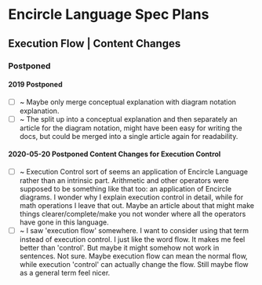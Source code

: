 Encircle Language Spec Plans
============================

Execution Flow | Content Changes
--------------------------------

### Postponed

#### 2019 Postponed

- [ ] ~ Maybe only merge conceptual explanation with diagram notation explanation.
- [ ] ~ The split up into a conceptual explanation and then separately an article for the diagram notation, might have been easy for writing the docs, but could be merged into a single article again for readability.

#### 2020-05-20 Postponed Content Changes for Execution Control

- [ ] ~ Execution Control sort of seems an application of Encircle Language rather than an intrinsic part. Arithmetic and other operators were supposed to be something like that too: an application of Encircle diagrams. I wonder why I explain execution control in detail, while for math operations I leave that out. Maybe an article about that might make things clearer/complete/make you not wonder where all the operators have gone in this language.
- [ ] ~ I saw 'execution flow' somewhere. I want to consider using that term instead of execution control. I just like the word flow. It makes me feel better than 'control'. But maybe it might somehow not work in sentences. Not sure. Maybe execution flow can mean the normal flow, while execution 'control' can actually change the flow. Still maybe flow as a general term feel nicer.